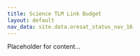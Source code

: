 ```yaml
---
title: Science TLM Link Budget
layout: default
nav_data: site.data.oresat_status_nav_16
---
```



Placeholder for content...
